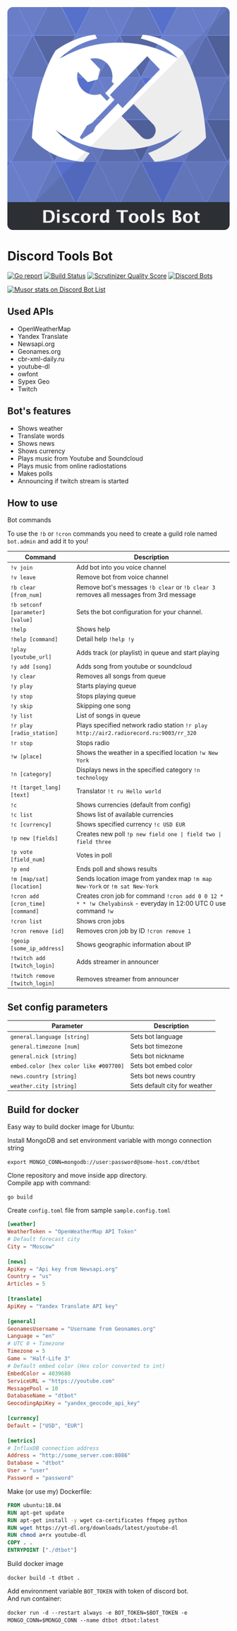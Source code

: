 ![Discord Tools Bot](https://github.com/FlameIntheDark/dtbot/blob/master/logo.png?raw=true "Discord Tools Bot")
# Discord Tools Bot

[![Go report](http://goreportcard.com/badge/FlameInTheDark/dtbot)](http://goreportcard.com/report/FlameInTheDark/dtbot)
[![Build Status](https://travis-ci.org/FlameInTheDark/dtbot.svg?branch=master)](https://travis-ci.org/FlameInTheDark/dtbot)
[![Scrutinizer Quality Score](https://img.shields.io/scrutinizer/g/FlameInTheDark/dtbot/master.svg)](https://scrutinizer-ci.com/g/FlameInTheDark/dtbot/)
[![Discord Bots](https://discordbots.org/api/widget/status/424221765321883658.svg)](https://discordbots.org/bot/424221765321883658)

[![Musor stats on Discord Bot List](https://discordbotlist.com/bots/424221765321883658/widget)](https://discordbotlist.com/bots/424221765321883658)

## Used APIs

* OpenWeatherMap
* Yandex Translate
* Newsapi.org
* Geonames.org
* cbr-xml-daily.ru
* youtube-dl
* owfont
* Sypex Geo
* Twitch

## Bot's features

* Shows weather
* Translate words
* Shows news
* Shows currency
* Plays music from Youtube and Soundcloud
* Plays music from online radiostations
* Makes polls
* Announcing if twitch stream is started

## How to use

Bot commands

To use the `!b` or `!cron` commands you need to create a guild role named `bot.admin` and add it to you!

Command | Description
------- | -----------
`!v join` | Add bot into you voice channel
`!v leave` | Remove bot from voice channel
`!b clear [from_num]` | Remove bot's messages `!b clear` or `!b clear 3` removes all messages from 3rd message
`!b setconf [parameter] [value]` | Sets the bot configuration for your channel.
`!help` | Shows help
`!help [command]` | Detail help `!help !y`
`!play [youtube_url]` | Adds track (or playlist) in queue and start playing
`!y add [song]` | Adds song from youtube or soundcloud
`!y clear` | Removes all songs from queue
`!y play` | Starts playing queue
`!y stop` | Stops playing queue
`!y skip` | Skipping one song
`!y list` | List of songs in queue
`!r play [radio_station]` | Plays specified network radio station `!r play http://air2.radiorecord.ru:9003/rr_320`
`!r stop` | Stops radio
`!w [place]` | Shows the weather in a specified location `!w New York`
`!n [category]` | Displays news in the specified category `!n technology`
`!t [target_lang] [text]` | Translator `!t ru Hello world`
`!c` | Shows currencies (default from config)
`!c list` | Shows list of available currencies
`!c [currency]` | Shows specified currency `!c USD EUR`
`!p new [fields]` | Creates new poll `!p new field one \| field two \| field three`
`!p vote [field_num]` | Votes in poll
`!p end` | Ends poll and shows results
`!m [map/sat] [location]` | Sends location image from yandex map `!m map New-York` or `!m sat New-York`
`!cron add [cron_time] [command]` | Creates cron job for command `!cron add 0 0 12 * * * !w Chelyabinsk` - everyday in 12:00 UTC 0 use command `!w`
`!cron list` | Shows cron jobs
`!cron remove [id]` | Removes cron job by ID `!cron remove 1`
`!geoip [some_ip_address]` | Shows geographic information about IP
`!twitch add [twitch_login]` | Adds streamer in announcer
`!twitch remove [twitch_login]` | Removes streamer from announcer

## Set config parameters

Parameter | Description
--------- | -----------
`general.language [string]` | Sets bot language
`general.timezone [num]` | Sets bot timezone
`general.nick [string]` | Sets bot nickname
`embed.color [hex color like #007700]` | Sets bot embed color
`news.country [string]` | Sets bot news country
`weather.city [string]` | Sets default city for weather

## Build for docker

Easy way to build docker image for Ubuntu:

Install MongoDB and set environment variable with mongo connection string  

`export MONGO_CONN=mongodb://user:password@some-host.com/dtbot`

Clone repository and move inside app directory.  
Compile app with command:

`go build`

Create `config.toml` file from sample `sample.config.toml`

```toml
[weather]
WeatherToken = "OpenWeatherMap API Token"
# Default forecast city
City = "Moscow"

[news]
ApiKey = "Api key from Newsapi.org"
Country = "us"
Articles = 5

[translate]
ApiKey = "Yandex Translate API key"

[general]
GeonamesUsername = "Username from Geonames.org"
Language = "en"
# UTC 0 + Timezone
Timezone = 5
Game = "Half-Life 3"
# Default embed color (Hex color converted to int)
EmbedColor = 4039680
ServiceURL = "https://youtube.com"
MessagePool = 10
DatabaseName = "dtbot"
GeocodingApiKey = "yandex_geocode_api_key"

[currency]
Default = ["USD", "EUR"]

[metrics]
# InfluxDB connection address
Address = "http://some_server.com:8086"
Database = "dtbot"
User = "user"
Password = "password"
```

Make (or use my) Dockerfile:

```Dockerfile
FROM ubuntu:18.04
RUN apt-get update
RUN apt-get install -y wget ca-certificates ffmpeg python
RUN wget https://yt-dl.org/downloads/latest/youtube-dl
RUN chmod a+rx youtube-dl
COPY . .
ENTRYPOINT ["./dtbot"]
```

Build docker image

`docker build -t dtbot .`

Add environment variable `BOT_TOKEN` with token of discord bot.  
And run container:

`docker run -d --restart always -e BOT_TOKEN=$BOT_TOKEN -e MONGO_CONN=$MONGO_CONN --name dtbot dtbot:latest`